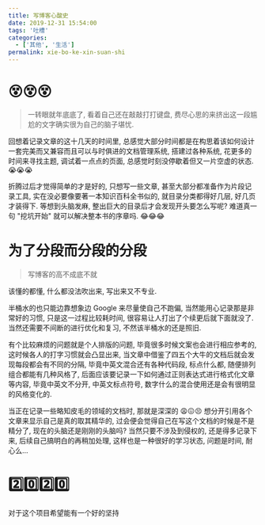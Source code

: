 ```yaml
---
title: 写博客心酸史
date: 2019-12-31 15:54:00
tags: '吐槽'
categories:
  - ['其他', '生活']
permalink: xie-bo-ke-xin-suan-shi
---
```


# :dizzy_face::dizzy_face::dizzy_face:

> <i class="fa fa-quote-left fa-3x fa-pull-left" aria-hidden="true"></i>
> 一转眼就年底底了, 看着自己还在敲敲打打键盘, 费尽心思的来挤出这一段尴尬的文字确实很为自己的脑子堪忧.

回想着记录文章的这十几天的时间里, 总感觉大部分时间都是在构思着该如何设计一套完美而又兼容而且可以与时俱进的文档管理系统, 搭建过各种系统, 花更多的时间来寻找主题, 调试着一点点的页面, 总感觉时刻没停歇着但又一片空虚的状态. :sob::sob::sob:

<!-- more -->

折腾过后才觉得简单的才是好的, 只想写一些文章, 甚至大部分都准备作为片段记录工具, 实在没必要像要著一本知识百科全书似的, 就目录分类都得好几层, 好几页才装得下. 等想到头脑发麻, 整出巨大的目录后才会发现开头要怎么写呢? 难道真一句 "挖坑开始" 就可以解决整本书的序章吗. :joy::joy::joy:

# 为了分段而分段的分段

> <i class="fa fa-quote-left fa-3x fa-pull-left" aria-hidden="true"></i>
> 写博客的高不成底不就

该懂的都懂, 什么都没法吹出来, 写出来又不专业.

半桶水的也只能边靠想象边 Google 来尽量使自己不跑偏, 当然能用心记录那是非常好的习惯, 只是这一过程比较耗时间, 很容易让人打出了个续更后就下面就没了. 当然还需要不间断的进行优化和复习, 不然该半桶水的还是照旧.

有个比较麻烦的问题就是个人排版的问题, 毕竟很多时候文案也会进行相应参考的, 这时候各人的打字习惯就会凸显出来, 当文章中借鉴了四五个大牛的文档后就会发现每段都会有不同的分隔, 毕竟中英文混合还有各种代码段, 标点什么都, 随便排列组合都能有几种风格了, 后面应该要记录一下如何通过正则表达式进行格式化文章等内容, 毕竟中英文不分开, 中英文标点符号, 数字什么的混合使用还是会有很明显的风格变化的.

当正在记录一些略知皮毛的领域的文档时, 那就是深深的 :weary::confounded::persevere: 想分开引用各个文章来显示自己是真的取其精华的, 过会便会觉得自己在写这个文档的时候是不是精分了, 现在的头脑还是刚刚的头脑吗? 当然只要不涉及到侵权的, 还是得多记录下来, 后续自己搞明白的再稍加处理, 这样也是一种很好的学习状态, 问题是时间, 耐心么...

# :two::zero::two::zero:

对于这个项目希望能有一个好的坚持